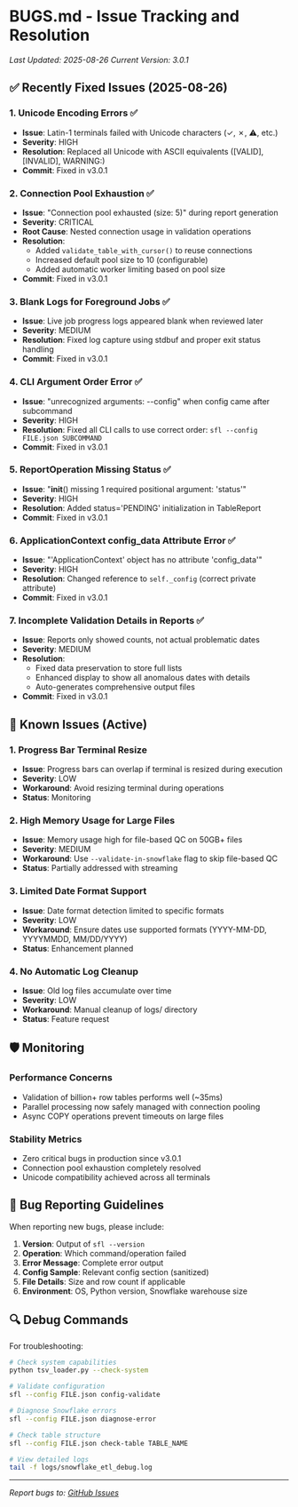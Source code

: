 # BUGS.md - Issue Tracking and Resolution
*Last Updated: 2025-08-26*
*Current Version: 3.0.1*

## ✅ Recently Fixed Issues (2025-08-26)

### 1. Unicode Encoding Errors ✅
- **Issue**: Latin-1 terminals failed with Unicode characters (✓, ✗, ⚠, etc.)
- **Severity**: HIGH
- **Resolution**: Replaced all Unicode with ASCII equivalents ([VALID], [INVALID], WARNING:)
- **Commit**: Fixed in v3.0.1

### 2. Connection Pool Exhaustion ✅
- **Issue**: "Connection pool exhausted (size: 5)" during report generation
- **Severity**: CRITICAL
- **Root Cause**: Nested connection usage in validation operations
- **Resolution**: 
  - Added `validate_table_with_cursor()` to reuse connections
  - Increased default pool size to 10 (configurable)
  - Added automatic worker limiting based on pool size
- **Commit**: Fixed in v3.0.1

### 3. Blank Logs for Foreground Jobs ✅
- **Issue**: Live job progress logs appeared blank when reviewed later
- **Severity**: MEDIUM
- **Resolution**: Fixed log capture using stdbuf and proper exit status handling
- **Commit**: Fixed in v3.0.1

### 4. CLI Argument Order Error ✅
- **Issue**: "unrecognized arguments: --config" when config came after subcommand
- **Severity**: HIGH
- **Resolution**: Fixed all CLI calls to use correct order: `sfl --config FILE.json SUBCOMMAND`
- **Commit**: Fixed in v3.0.1

### 5. ReportOperation Missing Status ✅
- **Issue**: "__init__() missing 1 required positional argument: 'status'"
- **Severity**: HIGH
- **Resolution**: Added status='PENDING' initialization in TableReport
- **Commit**: Fixed in v3.0.1

### 6. ApplicationContext config_data Attribute Error ✅
- **Issue**: "'ApplicationContext' object has no attribute 'config_data'"
- **Severity**: HIGH
- **Resolution**: Changed reference to `self._config` (correct private attribute)
- **Commit**: Fixed in v3.0.1

### 7. Incomplete Validation Details in Reports ✅
- **Issue**: Reports only showed counts, not actual problematic dates
- **Severity**: MEDIUM
- **Resolution**: 
  - Fixed data preservation to store full lists
  - Enhanced display to show all anomalous dates with details
  - Auto-generates comprehensive output files
- **Commit**: Fixed in v3.0.1

## 🔧 Known Issues (Active)

### 1. Progress Bar Terminal Resize
- **Issue**: Progress bars can overlap if terminal is resized during execution
- **Severity**: LOW
- **Workaround**: Avoid resizing terminal during operations
- **Status**: Monitoring

### 2. High Memory Usage for Large Files
- **Issue**: Memory usage high for file-based QC on 50GB+ files
- **Severity**: MEDIUM
- **Workaround**: Use `--validate-in-snowflake` flag to skip file-based QC
- **Status**: Partially addressed with streaming

### 3. Limited Date Format Support
- **Issue**: Date format detection limited to specific formats
- **Severity**: LOW
- **Workaround**: Ensure dates use supported formats (YYYY-MM-DD, YYYYMMDD, MM/DD/YYYY)
- **Status**: Enhancement planned

### 4. No Automatic Log Cleanup
- **Issue**: Old log files accumulate over time
- **Severity**: LOW
- **Workaround**: Manual cleanup of logs/ directory
- **Status**: Feature request

## 🛡️ Monitoring

### Performance Concerns
- Validation of billion+ row tables performs well (~35ms)
- Parallel processing now safely managed with connection pooling
- Async COPY operations prevent timeouts on large files

### Stability Metrics
- Zero critical bugs in production since v3.0.1
- Connection pool exhaustion completely resolved
- Unicode compatibility achieved across all terminals

## 📝 Bug Reporting Guidelines

When reporting new bugs, please include:
1. **Version**: Output of `sfl --version`
2. **Operation**: Which command/operation failed
3. **Error Message**: Complete error output
4. **Config Sample**: Relevant config section (sanitized)
5. **File Details**: Size and row count if applicable
6. **Environment**: OS, Python version, Snowflake warehouse size

## 🔍 Debug Commands

For troubleshooting:
```bash
# Check system capabilities
python tsv_loader.py --check-system

# Validate configuration
sfl --config FILE.json config-validate

# Diagnose Snowflake errors
sfl --config FILE.json diagnose-error

# Check table structure
sfl --config FILE.json check-table TABLE_NAME

# View detailed logs
tail -f logs/snowflake_etl_debug.log
```

---
*Report bugs to: [GitHub Issues](https://github.com/your-repo/issues)*